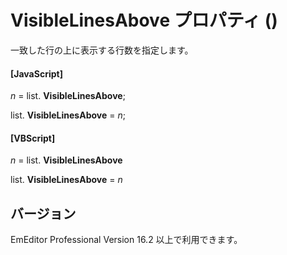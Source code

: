 # VisibleLinesAbove プロパティ ()

一致した行の上に表示する行数を指定します。

#### \[JavaScript\]

_n_ = list. **VisibleLinesAbove**;

list. **VisibleLinesAbove** = _n_;

#### \[VBScript\]

_n_ = list. **VisibleLinesAbove**

list. **VisibleLinesAbove** = _n_

## バージョン

EmEditor Professional Version 16.2 以上で利用できます。
